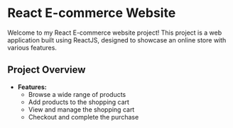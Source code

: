 # React E-commerce Website
Welcome to my React E-commerce website project! This project is a web application built using ReactJS, designed to showcase an online store with various features.

## Project Overview
- **Features:**
  - Browse a wide range of products
  - Add products to the shopping cart
  - View and manage the shopping cart
  - Checkout and complete the purchase

